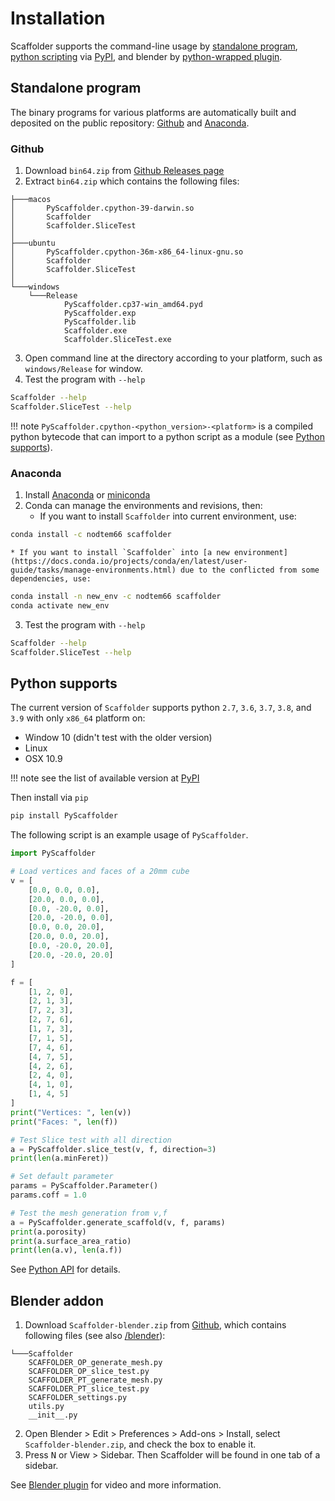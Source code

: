 # Installation

Scaffolder supports the command-line usage by [standalone program](#standalone-program), [python scripting](#python-supports) via [PyPI](https://pypi.org/project/PyScaffolder/), and blender by [python-wrapped plugin](#blender-addon).

## Standalone program

The binary programs for various platforms are automatically built and deposited on the public repository: [Github](#github) and [Anaconda](#anaconda). 

### Github
1. Download `bin64.zip` from [Github Releases page](https://github.com/nodtem66/Scaffolder/releases)
2. Extract `bin64.zip` which contains the following files: 
```
├───macos
│       PyScaffolder.cpython-39-darwin.so
│       Scaffolder
│       Scaffolder.SliceTest
│
├───ubuntu
│       PyScaffolder.cpython-36m-x86_64-linux-gnu.so
│       Scaffolder
│       Scaffolder.SliceTest
│
└───windows
    └───Release
            PyScaffolder.cp37-win_amd64.pyd
            PyScaffolder.exp
            PyScaffolder.lib
            Scaffolder.exe
            Scaffolder.SliceTest.exe
```
3. Open command line at the directory according to your platform, such as `windows/Release` for window.
4. Test the program with `--help`
```bash
Scaffolder --help
Scaffolder.SliceTest --help
``` 
!!! note
    `PyScaffolder.cpython-<python_version>-<platform>` is a compiled python bytecode that can import to a python script as a module (see [Python supports](#python-supports)). 
### Anaconda
1. Install [Anaconda](https://docs.conda.io/projects/conda/en/latest/user-guide/install/index.html) or [miniconda](https://docs.conda.io/en/latest/miniconda.html)
2. Conda can manage the environments and revisions, then:
    * If you want to install `Scaffolder` into current environment, use:
  ```bash
  conda install -c nodtem66 scaffolder
  ```
    * If you want to install `Scaffolder` into [a new environment](https://docs.conda.io/projects/conda/en/latest/user-guide/tasks/manage-environments.html) due to the conflicted from some dependencies, use:
  ```bash
  conda install -n new_env -c nodtem66 scaffolder
  conda activate new_env
  ```
3. Test the program with `--help`
```bash
Scaffolder --help
Scaffolder.SliceTest --help
```

## Python supports
The current version of `Scaffolder` supports python `2.7`, `3.6`, `3.7`, `3.8`, and `3.9` with only `x86_64` platform on:

* Window 10 (didn't test with the older version)
* Linux
* OSX 10.9

!!! note
    see the list of available version at [PyPI][]

Then install via `pip`
```bash
pip install PyScaffolder
```

The following script is an example usage of `PyScaffolder`.
```python
import PyScaffolder

# Load vertices and faces of a 20mm cube
v = [
	[0.0, 0.0, 0.0],
	[20.0, 0.0, 0.0],
	[0.0, -20.0, 0.0],
	[20.0, -20.0, 0.0],
	[0.0, 0.0, 20.0],
	[20.0, 0.0, 20.0],
	[0.0, -20.0, 20.0],
	[20.0, -20.0, 20.0]
]

f = [
	[1, 2, 0],
	[2, 1, 3],
	[7, 2, 3],
	[2, 7, 6],
	[1, 7, 3],
	[7, 1, 5],
	[7, 4, 6],
	[4, 7, 5],
	[4, 2, 6],
	[2, 4, 0],
	[4, 1, 0],
	[1, 4, 5]
]
print("Vertices: ", len(v))
print("Faces: ", len(f))

# Test Slice test with all direction
a = PyScaffolder.slice_test(v, f, direction=3)
print(len(a.minFeret))

# Set default parameter
params = PyScaffolder.Parameter()
params.coff = 1.0

# Test the mesh generation from v,f
a = PyScaffolder.generate_scaffold(v, f, params)
print(a.porosity)
print(a.surface_area_ratio)
print(len(a.v), len(a.f))
```

See [Python API](python.md) for details.

## Blender addon
1. Download `Scaffolder-blender.zip` from [Github](https://github.com/nodtem66/Scaffolder/releases/tag/v1.5.1), which contains following files (see also [/blender](https://github.com/nodtem66/Scaffolder/tree/master/blender)):
```
└───Scaffolder
    SCAFFOLDER_OP_generate_mesh.py
    SCAFFOLDER_OP_slice_test.py
    SCAFFOLDER_PT_generate_mesh.py
    SCAFFOLDER_PT_slice_test.py
    SCAFFOLDER_settings.py
    utils.py
    __init__.py
```
2. Open Blender > Edit > Preferences > Add-ons > Install, select `Scaffolder-blender.zip`, and check the box to enable it.
3. Press <kbd class="key-n">N</kbd> or View > Sidebar. Then Scaffolder will be found in one tab of a sidebar.

See [Blender plugin](blender.md) for video and more information.

<!--
!!! note "Find blender python version and scripting directory"
    1. Open Blender > Scripting tab
    2. In console window will show version of python: `PYTHON INTERACTIVE VERSION 3.x.x`.
    3. Then enter the following code to find scripting directory:
    ```python
    bpy.utils.user_resource('SCRIPTS', "addons")
    ```
-->
[PyPI]: https://pypi.org/project/PyScaffolder/#files